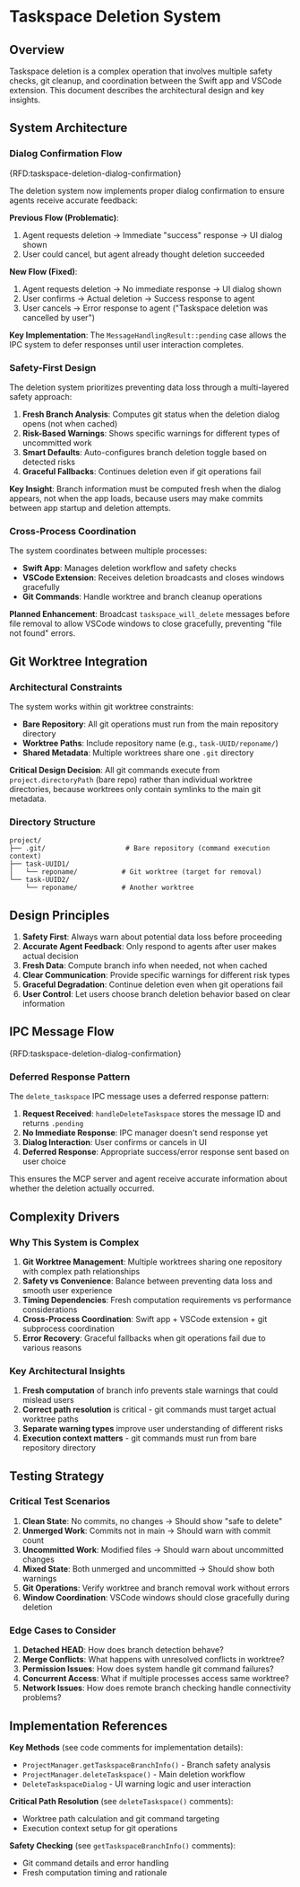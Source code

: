 # Taskspace Deletion System

## Overview

Taskspace deletion is a complex operation that involves multiple safety checks, git cleanup, and coordination between the Swift app and VSCode extension. This document describes the architectural design and key insights.

## System Architecture

### Dialog Confirmation Flow

{RFD:taskspace-deletion-dialog-confirmation}

The deletion system now implements proper dialog confirmation to ensure agents receive accurate feedback:

**Previous Flow (Problematic)**:
1. Agent requests deletion → Immediate "success" response → UI dialog shown
2. User could cancel, but agent already thought deletion succeeded

**New Flow (Fixed)**:
1. Agent requests deletion → No immediate response → UI dialog shown  
2. User confirms → Actual deletion → Success response to agent
3. User cancels → Error response to agent ("Taskspace deletion was cancelled by user")

**Key Implementation**: The `MessageHandlingResult::pending` case allows the IPC system to defer responses until user interaction completes.

### Safety-First Design

The deletion system prioritizes preventing data loss through a multi-layered safety approach:

1. **Fresh Branch Analysis**: Computes git status when the deletion dialog opens (not when cached)
2. **Risk-Based Warnings**: Shows specific warnings for different types of uncommitted work
3. **Smart Defaults**: Auto-configures branch deletion toggle based on detected risks
4. **Graceful Fallbacks**: Continues deletion even if git operations fail

**Key Insight**: Branch information must be computed fresh when the dialog appears, not when the app loads, because users may make commits between app startup and deletion attempts.

### Cross-Process Coordination

The system coordinates between multiple processes:
- **Swift App**: Manages deletion workflow and safety checks
- **VSCode Extension**: Receives deletion broadcasts and closes windows gracefully  
- **Git Commands**: Handle worktree and branch cleanup operations

**Planned Enhancement**: Broadcast `taskspace_will_delete` messages before file removal to allow VSCode windows to close gracefully, preventing "file not found" errors.

## Git Worktree Integration

### Architectural Constraints

The system works within git worktree constraints:
- **Bare Repository**: All git operations must run from the main repository directory
- **Worktree Paths**: Include repository name (e.g., `task-UUID/reponame/`)
- **Shared Metadata**: Multiple worktrees share one `.git` directory

**Critical Design Decision**: All git commands execute from `project.directoryPath` (bare repo) rather than individual worktree directories, because worktrees only contain symlinks to the main git metadata.

### Directory Structure
```
project/
├── .git/                    # Bare repository (command execution context)
├── task-UUID1/
│   └── reponame/           # Git worktree (target for removal)
└── task-UUID2/
    └── reponame/           # Another worktree
```

## Design Principles

1. **Safety First**: Always warn about potential data loss before proceeding
2. **Accurate Agent Feedback**: Only respond to agents after user makes actual decision
3. **Fresh Data**: Compute branch info when needed, not when cached  
4. **Clear Communication**: Provide specific warnings for different risk types
5. **Graceful Degradation**: Continue deletion even when git operations fail
6. **User Control**: Let users choose branch deletion behavior based on clear information

## IPC Message Flow

{RFD:taskspace-deletion-dialog-confirmation}

### Deferred Response Pattern

The `delete_taskspace` IPC message uses a deferred response pattern:

1. **Request Received**: `handleDeleteTaskspace` stores the message ID and returns `.pending`
2. **No Immediate Response**: IPC manager doesn't send response yet
3. **Dialog Interaction**: User confirms or cancels in UI
4. **Deferred Response**: Appropriate success/error response sent based on user choice

This ensures the MCP server and agent receive accurate information about whether the deletion actually occurred.

## Complexity Drivers

### Why This System is Complex

1. **Git Worktree Management**: Multiple worktrees sharing one repository with complex path relationships
2. **Safety vs Convenience**: Balance between preventing data loss and smooth user experience
3. **Timing Dependencies**: Fresh computation requirements vs performance considerations  
4. **Cross-Process Coordination**: Swift app + VSCode extension + git subprocess coordination
5. **Error Recovery**: Graceful fallbacks when git operations fail due to various reasons

### Key Architectural Insights

1. **Fresh computation** of branch info prevents stale warnings that could mislead users
2. **Correct path resolution** is critical - git commands must target actual worktree paths
3. **Separate warning types** improve user understanding of different risks
4. **Execution context matters** - git commands must run from bare repository directory

## Testing Strategy

### Critical Test Scenarios

1. **Clean State**: No commits, no changes → Should show "safe to delete" 
2. **Unmerged Work**: Commits not in main → Should warn with commit count
3. **Uncommitted Work**: Modified files → Should warn about uncommitted changes
4. **Mixed State**: Both unmerged and uncommitted → Should show both warnings
5. **Git Operations**: Verify worktree and branch removal work without errors
6. **Window Coordination**: VSCode windows should close gracefully during deletion

### Edge Cases to Consider

1. **Detached HEAD**: How does branch detection behave?
2. **Merge Conflicts**: What happens with unresolved conflicts in worktree?
3. **Permission Issues**: How does system handle git command failures?
4. **Concurrent Access**: What if multiple processes access same worktree?
5. **Network Issues**: How does remote branch checking handle connectivity problems?

## Implementation References

**Key Methods** (see code comments for implementation details):
- `ProjectManager.getTaskspaceBranchInfo()` - Branch safety analysis
- `ProjectManager.deleteTaskspace()` - Main deletion workflow  
- `DeleteTaskspaceDialog` - UI warning logic and user interaction

**Critical Path Resolution** (see `deleteTaskspace()` comments):
- Worktree path calculation and git command targeting
- Execution context setup for git operations

**Safety Checking** (see `getTaskspaceBranchInfo()` comments):
- Git command details and error handling
- Fresh computation timing and rationale
